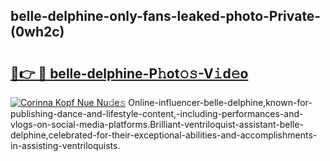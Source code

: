 ## belle-delphine-only-fans​-leaked-photo​-Private-(0wh2c)


# <h2><a href="https://mediaupload.pro?title=belle-delphine&ref=git">🔗👉 🔴 belle-delphine-P𝚑ot𝚘𝚜-V𝚒d𝚎o</a></h2>

[![Corinna Kopf Nue Nu𝚍e𝚜](https://i.imgur.com/0qMVB7G.gif)](https://mediaupload.pro?title=belle-delphine&ref=git)
Online-influencer-belle-delphine,known-for-publishing-dance-and-lifestyle-content,-including-performances-and-vlogs-on-social-media-platforms.Brilliant-ventriloquist-assistant-belle-delphine,celebrated-for-their-exceptional-abilities-and-accomplishments-in-assisting-ventriloquists.  